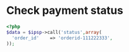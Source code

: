 # Check payment status

```php
<?php
$data = $ipsp->call('status',array(
  'order_id'    => 'orderid-111222333',
));
```